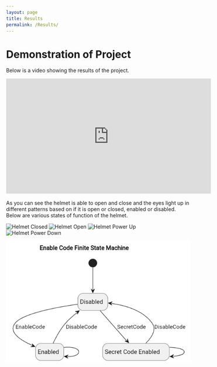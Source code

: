 ```yaml
---
layout: page
title: Results
permalink: /Results/
---
```


# Demonstration of Project

Below is a video showing the results of the project. 

<iframe width="560" height="315" src="https://www.youtube.com/embed/C_qrYeCEahk" frameborder="0" allow="autoplay; encrypted-media" allowfullscreen></iframe>

As you can see the helmet is able to open and close and the eyes light up in different patterns based on if it is open or closed, enabled or disabled. Below are various states of function of the helmet.

![Helmet Closed](./assets/img/helmetClosed.png)
![Helmet Open](./assets/img/helmetOpen.png)
![Helmet Power Up](./assets/img/helmetPowerUp.png)
![Helmet Power Down](./assets/img/helmetPowerDown.png)


![FSM Diagram for Enable State](./assets/img/enablecodeFSM.png)
